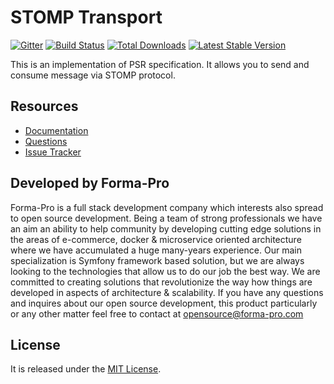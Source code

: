 # STOMP Transport

[![Gitter](https://badges.gitter.im/php-enqueue/Lobby.svg)](https://gitter.im/php-enqueue/Lobby)
[![Build Status](https://travis-ci.org/php-enqueue/stomp.png?branch=master)](https://travis-ci.org/php-enqueue/stomp)
[![Total Downloads](https://poser.pugx.org/enqueue/stomp/d/total.png)](https://packagist.org/packages/enqueue/stomp)
[![Latest Stable Version](https://poser.pugx.org/enqueue/stomp/version.png)](https://packagist.org/packages/enqueue/stomp)

This is an implementation of PSR specification. It allows you to send and consume message via STOMP protocol.  

## Resources

* [Documentation](https://github.com/php-enqueue/enqueue-dev/blob/master/docs/index.md)
* [Questions](https://gitter.im/php-enqueue/Lobby)
* [Issue Tracker](https://github.com/php-enqueue/enqueue-dev/issues)

## Developed by Forma-Pro

Forma-Pro is a full stack development company which interests also spread to open source development. Being a team of strong professionals we have an aim an ability to help community by developing cutting edge solutions in the areas of e-commerce, docker & microservice oriented architecture where we have accumulated a huge many-years experience. Our main specialization is Symfony framework based solution, but we are always looking to the technologies that allow us to do our job the best way. We are committed to creating solutions that revolutionize the way how things are developed in aspects of architecture & scalability.
If you have any questions and inquires about our open source development, this product particularly or any other matter feel free to contact at opensource@forma-pro.com

## License

It is released under the [MIT License](LICENSE).